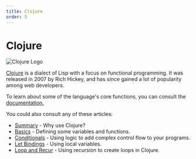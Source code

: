 ```yaml
---
title: Clojure
order: 5
---
```

# Clojure

![Clojure Logo](https://i.imgur.com/bxuV5nJ.png)

[Clojure](https://clojure.org/) is a dialect of Lisp with a focus on functional programming. It was released in 2007 by Rich Hickey, and has since gained a lot of popularity among web developers.

To learn about some of the language's core functions, you can consult the [documentation.](https://clojuredocs.org/)

You could also consult any of these articles:

- [Summary](Clojure-Summary) - Why use Clojure?
- [Basics](Clojure-Basics) - Defining some variables and functions.
- [Conditionals](Clojure-Conditionals) - Using logic to add complex control flow to your programs.
- [Let Bindings](Clojure-Let-Bindings) - Using local variables.
- [Loop and Recur](Clojure-Loop-Recur) - Using recursion to create loops in Clojure.
